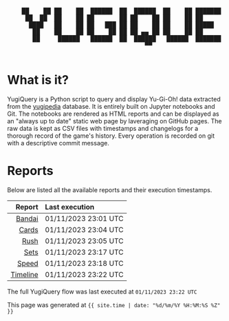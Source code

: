 <div align='center'>
    <pre>
    <br>
    ██    ██ ██    ██  ██████  ██  ██████  ██    ██ ███████ ██████  ██    ██ 
     ██  ██  ██    ██ ██       ██ ██    ██ ██    ██ ██      ██   ██  ██  ██  
      ████   ██    ██ ██   ███ ██ ██    ██ ██    ██ █████   ██████    ████   
       ██    ██    ██ ██    ██ ██ ██ ▄▄ ██ ██    ██ ██      ██   ██    ██    
       ██     ██████   ██████  ██  ██████   ██████  ███████ ██   ██    ██    
                                      ▀▀                                     
    </pre>
</div>

# What is it?

YugiQuery is a Python script to query and display Yu-Gi-Oh! data extracted from the [yugipedia](http://yugipedia.com) database. It is entirely built on Jupyter notebooks and Git. The notebooks are rendered as HTML reports and can be displayed as an "always up to date" static web page by laveraging on GitHub pages. The raw data is kept as CSV files with timestamps and changelogs for a thorough record of the game's history. Every operation is recorded on git with a descriptive commit message. 

# Reports

Below are listed all the available reports and their execution timestamps. 

|                    Report | Last execution       |
| -------------------------:|:-------------------- |
| [Bandai](Bandai.html) | 01/11/2023 23:01 UTC |
| [Cards](Cards.html) | 01/11/2023 23:04 UTC |
| [Rush](Rush.html) | 01/11/2023 23:05 UTC |
| [Sets](Sets.html) | 01/11/2023 23:17 UTC |
| [Speed](Speed.html) | 01/11/2023 23:18 UTC |
| [Timeline](Timeline.html) | 01/11/2023 23:22 UTC |


The full YugiQuery flow was last executed at `01/11/2023 23:22 UTC`

This page was generated at `{{ site.time | date: "%d/%m/%Y %H:%M:%S %Z" }}`
